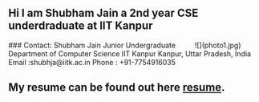 Hi I am Shubham Jain a 2nd year CSE underdraduate at IIT Kanpur 
----


<div style="float:right; margin-right:40px">![](photo1.jpg)</div>
### Contact:
	Shubham Jain 
	Junior Undergraduate 
	Department of Computer Science 
	IIT Kanpur 
	Kanpur, Uttar Pradesh, India 
	Email :shubhja@iitk.ac.in 
	Phone : +91-7754916035

<br>

My resume can be found out here [resume](resume.pdf).
---------